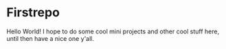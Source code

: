 # Firstrepo
Hello World!
I hope to do some cool mini projects and other cool stuff here, until then have a nice one y'all.
